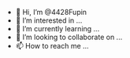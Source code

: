 - 👋 Hi, I’m @4428Fupin
- 👀 I’m interested in ...
- 🌱 I’m currently learning ...
- 💞️ I’m looking to collaborate on ...
- 📫 How to reach me ...

<!---
4428Fupin/4428Fupin is a ✨ special ✨ repository because its `README.md` (this file) appears on your GitHub profile.
You can click the Preview link to take a look at your changes.
--->
